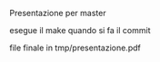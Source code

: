 Presentazione per master 

esegue il make quando si fa il commit

file finale in tmp/presentazione.pdf
